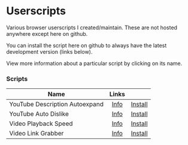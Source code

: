 # Userscripts

Various browser userscripts I created/maintain. These are not hosted anywhere except here on github.

You can install the script here on github to always have the latest development version (links below).

View more information about a particular script by clicking on its name.

### Scripts

| Name                           |                  Links                  |                                                                                                   |
|--------------------------------|:---------------------------------------:|:-------------------------------------------------------------------------------------------------:|
| YouTube Description Autoexpand | [Info](youtube-description-autoexpand/) | [Install](../../raw/master/youtube-description-autoexpand/youtube-description-autoexpand.user.js) |
| YouTube Auto Dislike           |      [Info](youtube-auto-dislike/)      |           [Install](../../raw/master/youtube-auto-dislike/youtube-auto-dislike.user.js)           |
| Video Playback Speed           |      [Info](video-playback-speed/)      |           [Install](../../raw/master/video-playback-speed/video-playback-speed.user.js)           |
| Video Link Grabber             |       [Info](video-link-grabber/)       |             [Install](../../raw/master/video-link-grabber/video-link-grabber.user.js)             |
